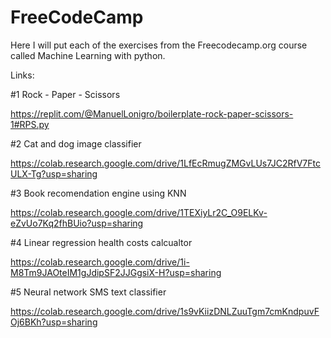 # FreeCodeCamp
Here I will put each of the exercises from the Freecodecamp.org course called Machine Learning with python.

Links:

#1 Rock - Paper - Scissors

https://replit.com/@ManuelLonigro/boilerplate-rock-paper-scissors-1#RPS.py

#2 Cat and dog image classifier

https://colab.research.google.com/drive/1LfEcRmugZMGvLUs7JC2RfV7FtcULX-Tg?usp=sharing

#3 Book recomendation engine using KNN

https://colab.research.google.com/drive/1TEXiyLr2C_O9ELKv-eZvUo7Kq2fhBUio?usp=sharing

#4 Linear regression health costs calcualtor

https://colab.research.google.com/drive/1i-M8Tm9JAOteIM1gJdipSF2JJGgsiX-H?usp=sharing

#5 Neural network SMS text classifier

https://colab.research.google.com/drive/1s9vKiizDNLZuuTgm7cmKndpuvFOj6BKh?usp=sharing
